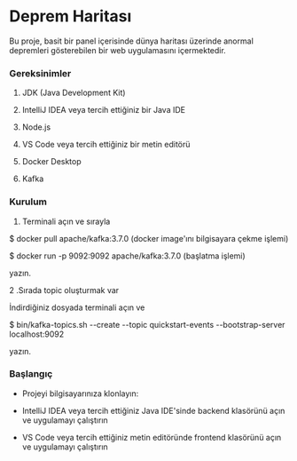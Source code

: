# Deprem Haritası

Bu proje, basit bir panel içerisinde dünya haritası üzerinde anormal depremleri gösterebilen bir web uygulamasını içermektedir.


### Gereksinimler

1. JDK (Java Development Kit)

2. IntelliJ IDEA veya tercih ettiğiniz bir Java IDE

3. Node.js

4. VS Code veya tercih ettiğiniz bir metin editörü

5. Docker Desktop

6. Kafka


### Kurulum

1. Terminali açın ve sırayla

$ docker pull apache/kafka:3.7.0  (docker image'ını bilgisayara çekme işlemi)

$ docker run -p 9092:9092 apache/kafka:3.7.0 (başlatma işlemi) 

yazın.

2 .Sırada topic oluşturmak var 

İndirdiğiniz dosyada terminali açın ve 

$ bin/kafka-topics.sh --create --topic quickstart-events --bootstrap-server localhost:9092

yazın.


### Başlangıç

* Projeyi bilgisayarınıza klonlayın:

* IntelliJ IDEA veya tercih ettiğiniz Java IDE'sinde backend klasörünü açın ve uygulamayı çalıştırın

* VS Code veya tercih ettiğiniz metin editöründe frontend klasörünü açın ve uygulamayı çalıştırın

